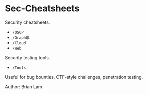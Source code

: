 # Sec-Cheatsheets

Security cheatsheets.
* `/OSCP`
* `/GraphQL`
* `/Cloud`
* `/Web`

Security testing tools.
* `/Tools`

Useful for bug bounties, CTF-style challenges, penetration testing.

Author: Brian Lam
